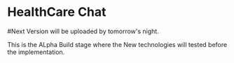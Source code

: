 # HealthCare Chat

#Next Version will be uploaded by tomorrow's night.


This is the ALpha Build stage where the New technologies will tested before the implementation.

